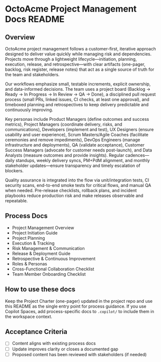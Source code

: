 # OctoAcme Project Management Docs README

## Overview
OctoAcme project management follows a customer-first, iterative approach designed to deliver value quickly while managing risk and dependencies. Projects move through a lightweight lifecycle—initiation, planning, execution, release, and retrospective—with clear artifacts (one-pager, backlog, risk register, release notes) that act as a single source of truth for the team and stakeholders.

Our workflows emphasize small, testable increments, explicit ownership, and data-informed decisions. The team uses a project board (Backlog → Ready → In Progress → In Review → QA → Done), a disciplined pull request process (small PRs, linked issues, CI checks, at least one approval), and timeboxed planning and retrospectives to keep delivery predictable and continuously improving.

Key personas include Product Managers (define outcomes and success metrics), Project Managers (coordinate delivery, risks, and communications), Developers (implement and test), UX Designers (ensure usability and user experience), Scrum Masters/Agile Coaches (facilitate ceremonies and remove impediments), DevOps Engineers (manage infrastructure and deployments), QA (validate acceptance), Customer Success Managers (advocate for customer needs post-launch), and Data Analysts (measure outcomes and provide insights). Regular cadences—daily standups, weekly delivery syncs, PM+PdM alignment, and monthly stakeholder updates—ensure transparency and timely escalation of blockers.

Quality assurance is integrated into the flow via unit/integration tests, CI security scans, end-to-end smoke tests for critical flows, and manual QA when needed. Pre-release checklists, rollback plans, and incident playbooks reduce production risk and make releases observable and repeatable.

## Process Docs
- <a>Project Management Overview</a>
- <a>Project Initiation Guide</a>
- <a>Project Planning</a>
- <a>Execution &amp; Tracking</a>
- <a>Risk Management &amp; Communication</a>
- <a>Release &amp; Deployment Guide</a>
- <a>Retrospective &amp; Continuous Improvement</a>
- <a>Roles &amp; Personas</a>
- <a>Cross-Functional Collaboration Checklist</a>
- <a>Team Member Onboarding Checklist</a>

## How to use these docs
Keep the Project Charter (one-pager) updated in the project repo and use this README as the single entry point for process guidance. If you use Copilot Spaces, add process-specific docs to `.copilot/` to include them in the workspace context.

## Acceptance Criteria
- [ ] Content aligns with existing process docs
- [ ] Update improves clarity or closes a documented gap
- [ ] Proposed content has been reviewed with stakeholders (if needed)
